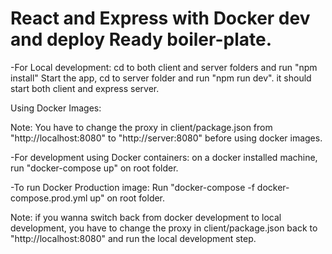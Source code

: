 # React and Express with Docker dev and deploy Ready boiler-plate.

-For Local development: cd to both client and server folders and run "npm install" Start the app, cd to server folder and run "npm run dev".
it should start both client and express server.


Using Docker Images:

Note: You have to change the proxy in client/package.json from "http://localhost:8080" to "http://server:8080" before using docker images. 


-For development using Docker containers: on a docker installed machine, run "docker-compose up" on root folder.

-To run Docker Production image: Run "docker-compose -f docker-compose.prod.yml up" on root folder.

Note: if you wanna switch back from docker development to local development, you have to change the proxy in client/package.json back to "http://localhost:8080" and run the local development step.

